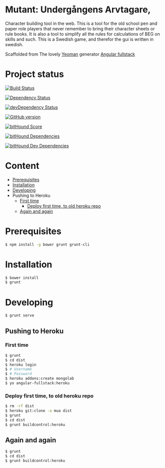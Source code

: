 Mutant: Undergångens Arvtagare, 
===
Character building tool in the web.
This is a tool for the old school pen and paper role players that never remember to bring their character sheets or rule books. It is also a tool to simplify all the rules for calculations of BEG on skills and such.
This is a Swedish game, and therefor the gui is written in swedish.

Scaffolded from The lovely [Yeoman](https://yeoman.io/) generator [Angular fullstack](https://github.com/DaftMonk/generator-angular-fullstack)

# Project status

[![Build Status](https://travis-ci.org/jensim/dd.png)](https://travis-ci.org/jensim/dd)

[![Dependency Status](https://david-dm.org/jensim/dd.png)](https://david-dm.org/jensim/dd)

[![devDependency Status](https://david-dm.org/jensim/dd/dev-status.png)](https://david-dm.org/jensim/dd#info=devDependencies)

[![GitHub version](https://badge.fury.io/gh/jensim%2Fdd.png)](https://badge.fury.io/gh/jensim%2Fdd)

[![bitHound Score](https://www.bithound.io/github/jensim/dd/badges/score.svg)](https://www.bithound.io/github/jensim/dd)

[![bitHound Dependencies](https://www.bithound.io/github/jensim/dd/badges/dependencies.svg)](https://www.bithound.io/github/jensim/dd/master/dependencies/npm)

[![bitHound Dev Dependencies](https://www.bithound.io/github/jensim/dd/badges/devDependencies.svg)](https://www.bithound.io/github/jensim/dd/master/dependencies/npm)

# Content

* [Prerequisites](#prerequisites)
* [Installation](#installation)
* [Developing](#developing)
* Pushing to Heroku
  * [First time](#first-time)
    * [Deploy first time, to old heroku repo](#deploy-first-time-to-old-heroku-repo)
  * [Again and again](#again-and-again)

# Prerequisites

```bash
$ npm install -g bower grunt grunt-cli
```

# Installation

```bash
$ bower install
$ grunt
```

# Developing

```bash
$ grunt serve
```

## Pushing to Heroku

### First time

```bash
$ grunt
$ cd dist
$ heroku login
$ # Username
$ # Password
$ heroku addons:create mongolab
$ yo angular-fullstack:heroku
```

### Deploy first time, to old heroku repo

```bash
$ rm -rf dist
$ heroku git:clone -a mua dist
$ grunt
$ cd dist
$ grunt buildcontrol:heroku
```


## Again and again

```bash
$ grunt
$ cd dist
$ grunt buildcontrol:heroku
```
